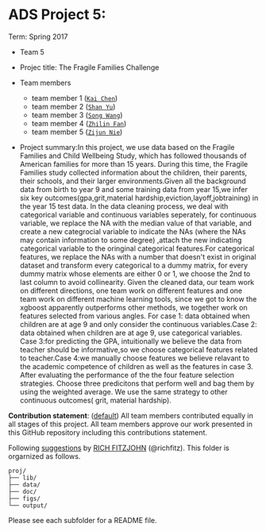 # ADS Project 5: 

Term: Spring 2017

+ Team 5
+ Projec title: The Fragile Families Challenge
+ Team members
	+ team member 1 ([`Kai Chen`](https://github.com/KaiChenColumbia))
	+ team member 2 ([`Shan Yu`](https://github.com/yshany))
	+ team member 3 ([`Song Wang`](https://github.com/SongWang2017))
	+ team member 4 ([`Zhilin Fan`](https://github.com/zf2169))
	+ team member 5 ([`Zijun Nie`](https://github.com/zn2146))
	
+ Project summary:In this project, we use data based on the Fragile Families and Child Wellbeing Study, which has followed thousands of American families for more than 15 years. During this time, the Fragile Families study collected information about the children, their parents, their schools, and their larger environments.Given all the background data from birth to year 9 and some training data from year 15,we infer six key outcomes(gpa,grit,material hardship,eviction,layoff,jobtraining) in the year 15 test data.  In the data cleaning process, we deal with categorical variable and continuous variables seperately, for continuous variable, we replace the NA with the median value of that variable, and create a new categrocial variable to indicate the NAs (where the NAs may contain information to some degree) ,attach the new indicating categorical variable to the oringinal categorical features.For categorical features, we replace the NAs with a number that doesn't exist in original dataset and transform every categorical to a dummy matrix, for every dummy matrix whose elements are either 0 or 1, we choose the 2nd to last column to avoid collinearity. Given the cleaned data, our team work on different directions, one team work on different features and one team work on different machine learning tools, since we got to know the xgboost apparently outperforms other methods, we together work on features selected from various angles. For case 1: data obtained when children are at age 9 and only consider the continuous variables.Case 2: data obtained when children are at age 9, use categorical variables. Case 3:for predicting the GPA, intuitionally we believe the data from teacher should be informative,so we choose categorical features related to teacher.Case 4:we manually choose features we believe relavant to the academic competence of children as well as the features in case 3. After evaluating the performance of the the four feature selection strategies. Choose three predicitons that perform well and bag them by using the weighted average. We use the same strategy to other continuous outcomes( grit, material hardship).
	
**Contribution statement**: ([default](doc/a_note_on_contributions.md)) All team members contributed equally in all stages of this project. All team members approve our work presented in this GitHub repository including this contributions statement. 

Following [suggestions](http://nicercode.github.io/blog/2013-04-05-projects/) by [RICH FITZJOHN](http://nicercode.github.io/about/#Team) (@richfitz). This folder is orgarnized as follows.

```
proj/
├── lib/
├── data/
├── doc/
├── figs/
└── output/
```

Please see each subfolder for a README file.
